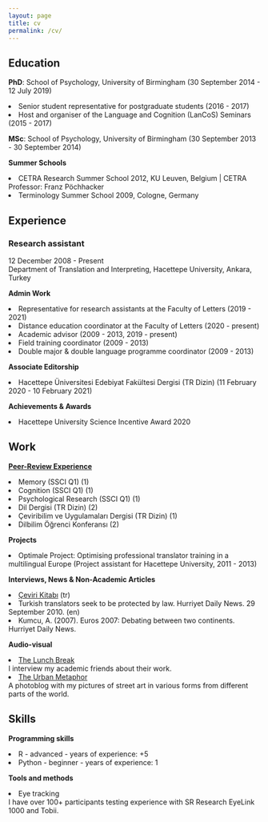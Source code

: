 ```yaml
---
layout: page
title: cv
permalink: /cv/
---
```


<h2>Education</h2>

<p><b>PhD</b>: School of Psychology, University of Birmingham (30 September 2014 - 12 July 2019)
<p><li>Senior student representative for postgraduate students (2016 - 2017)</li>
<li>Host and organiser of the Language and Cognition (LanCoS) Seminars (2015 - 2017)</li></p>

<p><b>MSc</b>: School of Psychology, University of Birmingham (30 September 2013 - 30 September 2014)<br>

<b>Summer Schools</b>
<p><li>CETRA Research Summer School 2012, KU Leuven, Belgium | CETRA Professor: Franz Pöchhacker</li> 
<li>Terminology Summer School 2009, Cologne, Germany</li></p>

<h2>Experience</h2>
<h3>Research assistant</h3>
<p>12 December 2008 - Present<br>
Department of Translation and Interpreting, Hacettepe University, Ankara, Turkey<p>

<b>Admin Work</b>
<p><li>Representative for research assistants at the Faculty of Letters (2019 - 2021)</li>
<li>Distance education coordinator at the Faculty of Letters (2020 - present)</li>
<li>Academic advisor (2009 - 2013, 2019 - present)</li>
<li>Field training coordinator (2009 - 2013)</li>
<li>Double major & double language programme coordinator (2009 - 2013)</li></p>

<b>Associate Editorship</b>
<p><li>Hacettepe Üniversitesi Edebiyat Fakültesi Dergisi (TR Dizin) (11 February 2020 - 10 February 2021)</li></p>

<b>Achievements & Awards</b>
<p><li>Hacettepe University Science Incentive Award 2020</li></p>
 
<h2>Work</h2>
<a href="https://publons.com/researcher/1692089/alper-kumcu/peer-review/" target="_blank"><b>Peer-Review Experience</b></a><br>
<p><li>Memory (SSCI Q1) (1)</li>
<li>Cognition (SSCI Q1) (1)</li>
<li>Psychological Research (SSCI Q1) (1)</li>
<li>Dil Dergisi (TR Dizin) (2)</li>
<li>Çeviribilim ve Uygulamaları Dergisi (TR Dizin) (1)</li>
<li>Dilbilim Öğrenci Konferansı (2)</li></p>

<b>Projects</b>
<p><li>Optimale Project: Optimising professional translator training in a multilingual Europe (Project assistant for Hacettepe University, 2011 - 2013)</li></p>

<b>Interviews, News & Non-Academic Articles</b>
<p><li><a href="https://www.cevirikitabi.com/cevirmenler-ne-isler-ceviriyor/ars-gor-alper-kumcu/" target="_blank">Çeviri Kitabı</a> (tr)</li>
<li>Turkish translators seek to be protected by law. Hurriyet Daily News. 29 September 2010. (en)</li>
<li>Kumcu, A. (2007). Euros 2007: Debating between two continents. Hurriyet Daily News.</li></p>

<b>Audio-visual</b>
<p><li><a href="https://www.youtube.com/channel/UCik4DV7sIoIMC8Msv2eGVaw" target="_blank">The Lunch Break</a></li>
I interview my academic friends about their work.
<li><a href="https://theurbanmetaphor.tumblr.com" target="_blank">The Urban Metaphor</a></li>
A photoblog with my pictures of street art in various forms from different parts of the world.</p>
  
<h2>Skills</h2>
<b>Programming skills</b>
<p><li>R - advanced - years of experience: +5 </li> 
<li>Python - beginner - years of experience: 1 </li></p>

<b>Tools and methods</b>
<li>Eye tracking</li> 
I have over 100+ participants testing experience with SR Research EyeLink 1000 and Tobii.

